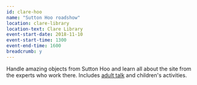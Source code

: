 ```yaml
---
id: clare-hoo
name: "Sutton Hoo roadshow"
location: clare-library
location-text: Clare Library
event-start-date: 2018-11-10
event-start-time: 1300
event-end-time: 1600
breadcrumb: y
---
```


Handle amazing objects from Sutton Hoo and learn all about the site from the experts who work there. Includes [adult talk](/events/clare-2018-11-10-sutton-hoo-talk/) and children's activities.
